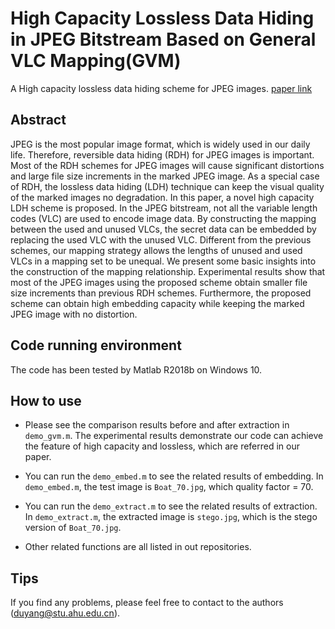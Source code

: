 # High Capacity Lossless Data Hiding in JPEG Bitstream Based on General VLC Mapping(GVM)
A High capacity lossless data hiding scheme for JPEG images. [paper link](https://arxiv.org/abs/1905.05627v2 )

## Abstract

JPEG is the most popular image format, which is widely used in our daily life. Therefore, reversible data hiding (RDH) for JPEG images is important. Most of the RDH schemes for JPEG images will cause significant distortions and large file size increments in the marked JPEG image. As a special case of RDH, the lossless data hiding (LDH) technique can keep the visual quality of the marked images no degradation. In this paper, a novel high capacity LDH scheme is proposed. In the JPEG bitstream, not all the variable length codes (VLC) are used to encode image data. By constructing the mapping between the used and unused VLCs, the secret data can be embedded by replacing the used VLC with the unused VLC. Different from the previous schemes, our mapping strategy allows the lengths of unused and used VLCs in a mapping set to be unequal. We present some basic insights into the construction of the mapping relationship. Experimental results show that most of the JPEG images using the proposed scheme obtain smaller file size increments than previous RDH schemes. Furthermore, the proposed scheme can obtain high embedding capacity while keeping the marked JPEG image with no distortion.

## Code running environment

The code has been tested by Matlab R2018b on Windows 10. 

## How to use

- Please see the comparison results before and after extraction in `demo_gvm.m`. The experimental results demonstrate our code can achieve the feature of high capacity and lossless, which are referred in our paper.

- You can run the  `demo_embed.m` to see the related results of embedding. In  `demo_embed.m`, the test image is `Boat_70.jpg`, which quality factor = 70.


- You can run the  `demo_extract.m` to see the related results of extraction. In  `demo_extract.m`, the extracted image is `stego.jpg`, which is the stego version of `Boat_70.jpg`.
- Other related functions are all listed in out repositories.

## Tips

If you find any problems, please feel free to contact to the authors ([duyang@stu.ahu.edu.cn](mailto:duyang@stu.ahu.edu.cn)).







